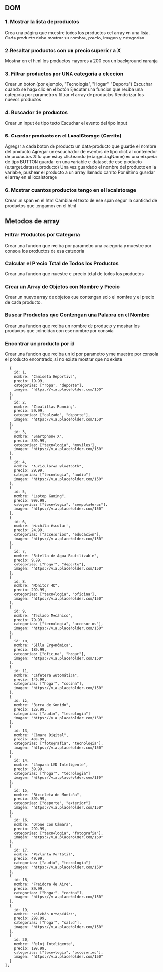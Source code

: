 

## DOM

### 1. Mostrar la lista de productos
Crea una página que muestre todos los productos del array en una lista.
Cada producto debe mostrar su nombre, precio, imagen y categorías.

### 2.Resaltar productos con un precio superior a X
Mostrar en el html los productos mayores a 200 con un background naranja


### 3. Filtrar productos por UNA categoria a eleccion
Crear un boton (por ejemplo, "Tecnología", "Hogar", "Deporte")
Escuchar cuando se haga clic en el botón
Ejecutar una funcion que reciba una categoria por parametro y filtrar el array de productos
Renderizar los nuevos productos

### 4. Buscador de productos
Crear un input de tipo texto
Escuchar el evento del tipo input

### 5. Guardar producto en el LocalStorage (Carrito)
Agregar a cada boton de producto un data-producto que guarde el nombre del producto
Agregar un escuchador de eventos de tipo click al contenedor de productos
Si lo que estoy clickeando (e.target.tagName) es una etiqueta de tipo BUTTON guardar en una variable el dataset de ese producto (e.target.dataset.producto)
Una vez guardado el nombre del producto en la variable, pushear el producto a un array llamado carrito
Por último guardar el array en el localstorage

### 6. Mostrar cuantos productos tengo en el localstorage
Crear un span en el html
Cambiar el texto de ese span segun la cantidad de productos que tengamos en el html


## Metodos de array

### Filtrar Productos por Categoría
Crear una funcion que reciba por parametro una categoria y muestre por consola los productos de esa categoria

### Calcular el Precio Total de Todos los Productos
Crear una funcion que muestre el precio total de todos los productos

### Crear un Array de Objetos con Nombre y Precio
Crear un nuevo array de objetos que contengan solo el nombre y el precio de cada producto.

### Buscar Productos que Contengan una Palabra en el Nombre
Crear una funcion que reciba un nombre de producto y mostrar los productos que coincidan con ese nombre por consola

### Encontrar un producto por id
Crear una funcion que reciba un id por parametro y me muestre por consola el producto encontrado, si no existe mostrar que no existe

```const productos = [
  {
    id: 1,
    nombre: "Camiseta Deportiva",
    precio: 19.99,
    categorias: ["ropa", "deporte"],
    imagen: "https://via.placeholder.com/150"
  },
  {
    id: 2,
    nombre: "Zapatillas Running",
    precio: 59.99,
    categorias: ["calzado", "deporte"],
    imagen: "https://via.placeholder.com/150"
  },
  {
    id: 3,
    nombre: "Smartphone X",
    precio: 399.99,
    categorias: ["tecnologia", "moviles"],
    imagen: "https://via.placeholder.com/150"
  },
  {
    id: 4,
    nombre: "Auriculares Bluetooth",
    precio: 29.99,
    categorias: ["tecnologia", "audio"],
    imagen: "https://via.placeholder.com/150"
  },
  {
    id: 5,
    nombre: "Laptop Gaming",
    precio: 999.99,
    categorias: ["tecnologia", "computadoras"],
    imagen: "https://via.placeholder.com/150"
  },
  {
    id: 6,
    nombre: "Mochila Escolar",
    precio: 24.99,
    categorias: ["accesorios", "educacion"],
    imagen: "https://via.placeholder.com/150"
  },
  {
    id: 7,
    nombre: "Botella de Agua Reutilizable",
    precio: 9.99,
    categorias: ["hogar", "deporte"],
    imagen: "https://via.placeholder.com/150"
  },
  {
    id: 8,
    nombre: "Monitor 4K",
    precio: 299.99,
    categorias: ["tecnologia", "oficina"],
    imagen: "https://via.placeholder.com/150"
  },
  {
    id: 9,
    nombre: "Teclado Mecánico",
    precio: 79.99,
    categorias: ["tecnologia", "accesorios"],
    imagen: "https://via.placeholder.com/150"
  },
  {
    id: 10,
    nombre: "Silla Ergonómica",
    precio: 189.99,
    categorias: ["oficina", "hogar"],
    imagen: "https://via.placeholder.com/150"
  },
  {
    id: 11,
    nombre: "Cafetera Automática",
    precio: 149.99,
    categorias: ["hogar", "cocina"],
    imagen: "https://via.placeholder.com/150"
  },
  {
    id: 12,
    nombre: "Barra de Sonido",
    precio: 129.99,
    categorias: ["audio", "tecnologia"],
    imagen: "https://via.placeholder.com/150"
  },
  {
    id: 13,
    nombre: "Cámara Digital",
    precio: 499.99,
    categorias: ["fotografia", "tecnologia"],
    imagen: "https://via.placeholder.com/150"
  },
  {
    id: 14,
    nombre: "Lámpara LED Inteligente",
    precio: 39.99,
    categorias: ["hogar", "tecnologia"],
    imagen: "https://via.placeholder.com/150"
  },
  {
    id: 15,
    nombre: "Bicicleta de Montaña",
    precio: 399.99,
    categorias: ["deporte", "exterior"],
    imagen: "https://via.placeholder.com/150"
  },
  {
    id: 16,
    nombre: "Drone con Cámara",
    precio: 299.99,
    categorias: ["tecnologia", "fotografia"],
    imagen: "https://via.placeholder.com/150"
  },
  {
    id: 17,
    nombre: "Parlante Portátil",
    precio: 49.99,
    categorias: ["audio", "tecnologia"],
    imagen: "https://via.placeholder.com/150"
  },
  {
    id: 18,
    nombre: "Freidora de Aire",
    precio: 89.99,
    categorias: ["hogar", "cocina"],
    imagen: "https://via.placeholder.com/150"
  },
  {
    id: 19,
    nombre: "Colchón Ortopédico",
    precio: 299.99,
    categorias: ["hogar", "salud"],
    imagen: "https://via.placeholder.com/150"
  },
  {
    id: 20,
    nombre: "Reloj Inteligente",
    precio: 199.99,
    categorias: ["tecnologia", "accesorios"],
    imagen: "https://via.placeholder.com/150"
  }
];
```
